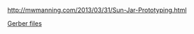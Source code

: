 http://mwmanning.com/2013/03/31/Sun-Jar-Prototyping.html

[Gerber files](https://github.com/mattmanning/sunjar/blob/master/sunjar-v1.0.zip)
